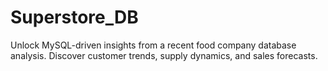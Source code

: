 # Superstore_DB
Unlock MySQL-driven insights from a recent food company database analysis. Discover customer trends, supply dynamics, and sales forecasts. 
